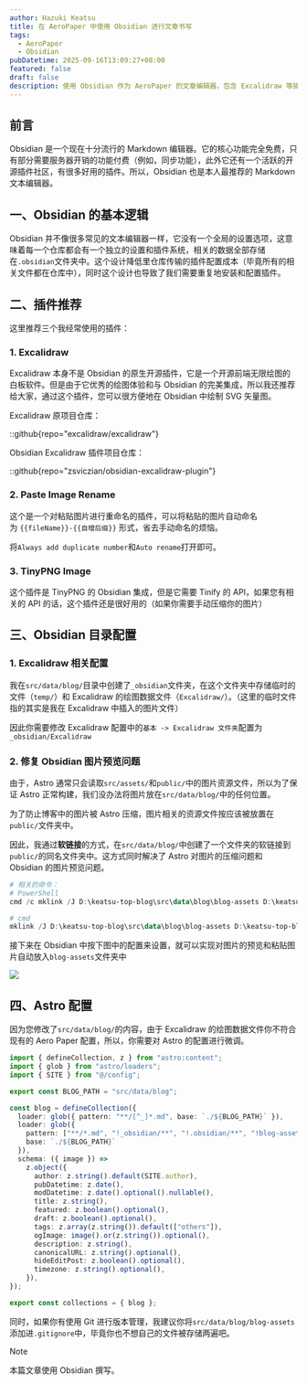 ```yaml
---
author: Hazuki Keatsu
title: 在 AeroPaper 中使用 Obsidian 进行文章书写
tags:
  - AeroPaper
  - Obsidian
pubDatetime: 2025-09-16T13:09:27+08:00
featured: false
draft: false
description: 使用 Obsidian 作为 AeroPaper 的文章编辑器，包含 Excalidraw 等插件的配置。
---
```

## 前言

Obsidian 是一个现在十分流行的 Markdown 编辑器。它的核心功能完全免费，只有部分需要服务器开销的功能付费（例如，同步功能），此外它还有一个活跃的开源插件社区，有很多好用的插件。所以，Obsidian 也是本人最推荐的 Markdown 文本编辑器。

## 一、Obsidian 的基本逻辑

Obsidian 并不像很多常见的文本编辑器一样，它没有一个全局的设置选项，这意味着每一个仓库都会有一个独立的设置和插件系统，相关的数据全部存储在`.obsidian`文件夹中。这个设计降低里仓库传输的插件配置成本（毕竟所有的相关文件都在仓库中），同时这个设计也导致了我们需要重复地安装和配置插件。

## 二、插件推荐

这里推荐三个我经常使用的插件：

### 1. Excalidraw

Excalidraw 本身不是 Obsidian 的原生开源插件，它是一个开源前端无限绘图的白板软件。但是由于它优秀的绘图体验和与 Obsidian 的完美集成，所以我还推荐给大家，通过这个插件，您可以很方便地在 Obsidian 中绘制 SVG 矢量图。

Excalidraw 原项目仓库：

::github{repo="excalidraw/excalidraw"}

Obsidian Excalidraw 插件项目仓库：

::github{repo="zsviczian/obsidian-excalidraw-plugin"}

### 2. Paste Image Rename

这个是一个对粘贴图片进行重命名的插件，可以将粘贴的图片自动命名为 `{{fileName}}-{{自增后缀}}` 形式，省去手动命名的烦恼。

将`Always add duplicate number`和`Auto rename`打开即可。

### 3. TinyPNG Image

这个插件是 TinyPNG 的 Obsidian 集成，但是它需要 Tinify 的 API，如果您有相关的 API 的话，这个插件还是很好用的（如果你需要手动压缩你的图片）

## 三、Obsidian 目录配置

### 1. Excalidraw 相关配置

我在`src/data/blog/`目录中创建了`_obsidian`文件夹，在这个文件夹中存储临时的文件（`temp/`）和 Excalidraw 的绘图数据文件（`Excalidraw/`）。（这里的临时文件指的其实是我在 Excalidraw 中插入的图片文件）

因此你需要修改 Excalidraw 配置中的`基本 -> Excalidraw 文件夹`配置为`_obsidian/Excalidraw`

### 2. 修复 Obsidian 图片预览问题

由于，Astro 通常只会读取`src/assets/`和`public/`中的图片资源文件，所以为了保证 Astro 正常构建，我们没办法将图片放在`src/data/blog/`中的任何位置。

为了防止博客中的图片被 Astro 压缩，图片相关的资源文件按应该被放置在`public/`文件夹中。

因此，我通过**软链接**的方式，在`src/data/blog/`中创建了一个文件夹的软链接到`public/`的同名文件夹中。这方式同时解决了 Astro 对图片的压缩问题和 Obsidian 的图片预览问题。

```powershell
# 相关的命令：
# PowerShell
cmd /c mklink /J D:\keatsu-top-blog\src\data\blog\blog-assets D:\keatsu-top-blog\public\blog-assets

# cmd
mklink /J D:\keatsu-top-blog\src\data\blog\blog-assets D:\keatsu-top-blog\public\blog-assets
```

接下来在 Obsidian 中按下图中的配置来设置，就可以实现对图片的预览和粘贴图片自动放入`blog-assets`文件夹中

![](blog-assets/integrate-obsidian-in-aero-paper%20-%201.png)

## 四、Astro 配置

因为您修改了`src/data/blog/`的内容，由于 Excalidraw 的绘图数据文件你不符合现有的 Aero Paper 配置，所以，你需要对 Astro 的配置进行微调。

```typescript del={8} ins={9-12} collapse={1-6, 13-30}
import { defineCollection, z } from "astro:content";
import { glob } from "astro/loaders";
import { SITE } from "@/config";

export const BLOG_PATH = "src/data/blog"; 

const blog = defineCollection({
  loader: glob({ pattern: "**/[^_]*.md", base: `./${BLOG_PATH}` }),
  loader: glob({
    pattern: ["**/*.md", "!_obsidian/**", "!.obsidian/**", "!blog-assets/**"],
    base: `./${BLOG_PATH}`
  }),
  schema: ({ image }) =>
    z.object({
      author: z.string().default(SITE.author),
      pubDatetime: z.date(),
      modDatetime: z.date().optional().nullable(),
      title: z.string(),
      featured: z.boolean().optional(),
      draft: z.boolean().optional(),
      tags: z.array(z.string()).default(["others"]),
      ogImage: image().or(z.string()).optional(),
      description: z.string(),
      canonicalURL: z.string().optional(),
      hideEditPost: z.boolean().optional(),
      timezone: z.string().optional(),
    }),
});

export const collections = { blog };
```

同时，如果你有使用 Git 进行版本管理，我建议你将`src/data/blog/blog-assets`添加进`.gitignore`中，毕竟你也不想自己的文件被存储两遍吧。

> [!NOTE]
> 本篇文章使用 Obsidian 撰写。

